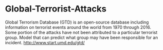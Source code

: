 # Global-Terrorist-Attacks
Global Terrorism Database (GTD) is an open-source database including information on terrorist events around the world from 1970 through 2016. Some portion of the attacks have not been attributed to a particular terrorist group.  Model that can predict what group may have been responsible for an incident. 
http://www.start.umd.edu/gtd/
